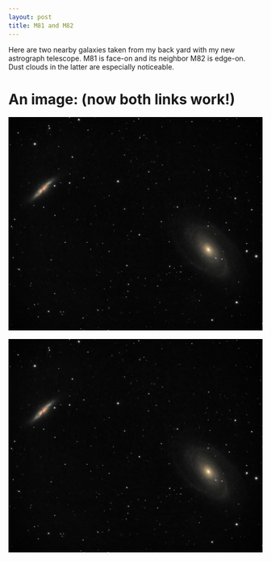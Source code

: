 ```yaml
---
layout: post
title: M81 and M82
---
```

Here are two nearby galaxies taken from my back yard with my new astrograph telescope. 
M81 is face-on and its neighbor M82 is edge-on. Dust clouds in the latter are especially noticeable. 

# An image:  (now both links work!)

![m81+m82](..\images\m81+m82_2020-04-03T21_48_10_Stack_16bits_202frames_606s.jpg)

<img src="\images\m81+m82_2020-04-03T21_48_10_Stack_16bits_202frames_606s.jpg"  />